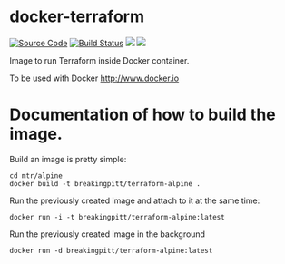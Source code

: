 # docker-terraform
[![Source Code](https://img.shields.io/badge/source-GitHub-blue.svg?style=flat)](https://github.com/BreakingPitt/docker-terraform) 
[![Build Status](https://travis-ci.org/BreakingPitt/dockerfiles.svg?branch=master)](https://travis-ci.org/BreakingPitt/docker-terraform)
[![](https://images.microbadger.com/badges/image/breakingpitt/docker-terraform.svg)](https://microbadger.com/images/breakingpitt/docker-terraform "Get your own image badge on microbadger.com")
[![](https://images.microbadger.com/badges/version/breakingpitt/docker-terraform.svg)](https://microbadger.com/images/breakingpitt/docker-terraform "Get your own version badge on microbadger.com")

Image to run Terraform inside Docker container.

To be used with Docker http://www.docker.io

# Documentation of how to build the image.

Build an image is pretty simple:

    cd mtr/alpine
    docker build -t breakingpitt/terraform-alpine .

Run the previously created image and attach to it at the same time:

    docker run -i -t breakingpitt/terraform-alpine:latest
    
Run the previously created image in the background
  
    docker run -d breakingpitt/terraform-alpine:latest

